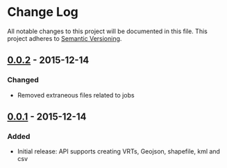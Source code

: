# Change Log
All notable changes to this project will be documented in this file.
This project adheres to [Semantic Versioning](http://semver.org/).

## [0.0.2] - 2015-12-14
### Changed
* Removed extraneous files related to jobs

## [0.0.1] - 2015-12-14
### Added
* Initial release: API supports creating VRTs, Geojson, shapefile, kml and csv

[0.0.2]: https://github.com/koopjs/koop/releases/tag/v0.0.2
[0.0.1]: https://github.com/koopjs/koop/releases/tag/v0.0.1
